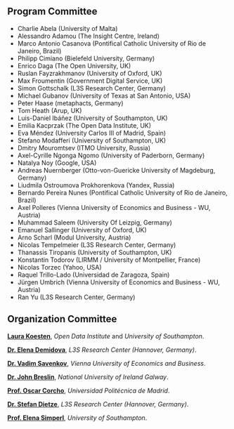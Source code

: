 ## [](#programm-committee) Program Committee

*  Charlie Abela (University of Malta)
*  Alessandro Adamou (The Insight Centre, Ireland)
*  Marco Antonio Casanova (Pontifical Catholic University of Rio de Janeiro, Brazil)
*  Philipp Cimiano (Bielefeld University, Germany)
*  Enrico Daga (The Open University, UK)
*  Ruslan Fayzrakhmanov (University of Oxford, UK)
*  Max Froumentin (Government Digital Service, UK)
*  Simon Gottschalk (L3S Research Center, Germany)
*  Michael Gubanov (University of Texas at San Antonio, USA)
*  Peter Haase (metaphacts, Germany)
*  Tom Heath (Arup, UK)
*  Luis-Daniel Ibáñez (University of Southampton, UK)
*  Emilia Kacprzak (The Open Data Institute, UK)
*  Eva Méndez (University Carlos III of Madrid, Spain)
*  Stefano Modafferi (University of Southampton, UK)
*  Dmitry Mouromtsev (ITMO University, Russia)
*  Axel-Cyrille Ngonga Ngomo (University of Paderborn, Germany)
*  Natalya Noy (Google, USA)
*  Andreas Nuernberger (Otto-von-Guericke University of Magdeburg, Germany)
*  Liudmila Ostroumova Prokhorenkova (Yandex, Russia)
*  Bernardo Pereira Nunes (Pontifical Catholic University of Rio de Janeiro, Brazil)
*  Axel Polleres (Vienna University of Economics and Business - WU, Austria)
*  Muhammad Saleem (University Of Leizpig, Germany)
*  Emanuel Sallinger (University of Oxford, UK)
*  Arno Scharl (Modul University, Austria)
*  Nicolas Tempelmeier (L3S Research Center, Germany)
*  Thanassis Tiropanis (University of Southampton, UK)
*  Konstantin Todorov (LIRMM / University of Montpellier, France)
*  Nicolas Torzec (Yahoo, USA)
*  Raquel Trillo-Lado (Universidad de Zaragoza, Spain)
*  Jürgen Umbrich (Vienna University of Economics and Business - WU, Austria)
*  Ran Yu (L3S Research Center, Germany)


## [](#organizers) Organization Committee

**[Laura Koesten](https://theodi.org/team/laura-koesten)**, *Open Data Institute* and *University of Southampton*.

**[Dr. Elena Demidova](https://demidova.wordpress.com/)**, *L3S Research Center (Hannover, Germany)*.

**[Dr. Vadim Savenkov](https://www.wu.ac.at/infobiz/team/vadim-savenkov)**, *Vienna University of Economics and Business*.

**[Dr. John Breslin](http://www.nuigalway.ie/our-research/people/engineering-and-informatics/johnbreslin/)**, *National University of Ireland Galway*.

**[Prof. Oscar Corcho](http://mayor2.dia.fi.upm.es/oeg-upm/index.php/en/teachers/11-ocorcho/)**, *Universidad Politécnica de Madrid*. 

**[Dr. Stefan Dietze](http://purl.org/dietze)**, *L3S Research Center (Hannover, Germany)*.

**[Prof. Elena Simperl](http://elenasimperl.eu)**, *University of Southampton*.

 

